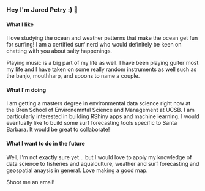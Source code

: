 ### Hey I'm Jared Petry :) 👋

#### What I like 

I love studying the ocean and weather patterns that make the ocean get fun for surfing! I am a certified surf nerd who would definitely be keen on chatting with you about salty happenings. 

Playing music is a big part of my life as well.  I have been playing guiter most my life and I have taken on some really random instruments as well such as the banjo, mouthharp, and spoons to name a couple.  


#### What I'm doing 

I am getting a masters degree in environmental data science right now at the Bren School of Environemntal Science and Management at UCSB.  I am particularly interested in building RShiny apps and machine learning.  I would eventually like to build some surf forecasting tools specific to Santa Barbara. It would be great to collaborate! 


#### What I want to do in the future

Well, I'm not exactly sure yet... but I would love to apply my knowledge of data science to fisheries and aqualculture, weather and surf forecasting and geospatial anaysis in general.  Love making a good map.

Shoot me an email!



<!--
**jaredbpetry/jaredbpetry** is a ✨ _special_ ✨ repository because its `README.md` (this file) appears on your GitHub profile.

Here are some ideas to get you started:

- 🔭 I’m currently working on ...
- 🌱 I’m currently learning ...
- 👯 I’m looking to collaborate on ...
- 🤔 I’m looking for help with ...
- 💬 Ask me about ...
- 📫 How to reach me: ...
- 😄 Pronouns: ...
- ⚡ Fun fact: ...
-->
